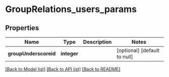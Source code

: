 # GroupRelations_users_params

## Properties
Name | Type | Description | Notes
------------ | ------------- | ------------- | -------------
**groupUnderscoreid** | **integer** |  | [optional] [default to null]

[[Back to Model list]](../README.md#documentation-for-models) [[Back to API list]](../README.md#documentation-for-api-endpoints) [[Back to README]](../README.md)


